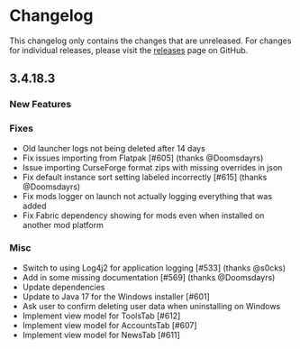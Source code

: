 # Changelog

This changelog only contains the changes that are unreleased. For changes for individual releases, please visit the
[releases](https://github.com/ATLauncher/ATLauncher/releases) page on GitHub.

## 3.4.18.3

### New Features

### Fixes
- Old launcher logs not being deleted after 14 days
- Fix issues importing from Flatpak [#605] (thanks @Doomsdayrs)
- Issue importing CurseForge format zips with missing overrides in json
- Fix default instance sort setting labeled incorrectly [#615] (thanks @Doomsdayrs)
- Fix mods logger on launch not actually logging everything that was added
- Fix Fabric dependency showing for mods even when installed on another mod platform

### Misc
- Switch to using Log4j2 for application logging [#533] (thanks @s0cks)
- Add in some missing documentation [#569] (thanks @Doomsdayrs)
- Update dependencies
- Update to Java 17 for the Windows installer [#601]
- Ask user to confirm deleting user data when uninstalling on Windows
- Implement view model for ToolsTab [#612]
- Implement view model for AccountsTab [#607]
- Implement view model for NewsTab [#611]
